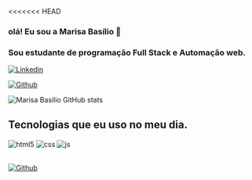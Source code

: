 <<<<<<< HEAD
### olá! Eu sou a Marisa Basílio 👋
### Sou estudante de programação Full Stack e Automação web. 

[![Linkedin](https://img.shields.io/badge/LinkedIn-0077B5?style=for-the-badge&logo=linkedin&logoColor=white)](https://www.linkedin.com/in/marisa-basilio/) 


[![Github](https://img.shields.io/badge/GitHub-100000?style=for-the-badge&logo=github&logoColor=white)](https://github.com/Marisa-Basilio/portifolio)


![Marisa Basilio GitHub stats](https://github-readme-stats.vercel.app/api?username=Marisa-Basilio&show_icons=true)


## Tecnologias que eu uso no meu dia.
<div>
<img align="center" alt="html5" src="https://img.shields.io/badge/HTML5-E34F26?style=for-the-badge&logo=html5&logoColor=white" />
  <img align="center" alt="css" src="https://img.shields.io/badge/CSS3-1572B6?style=for-the-badge&logo=css3&logoColor=white" />
  <img align="center" alt="js" src="https://img.shields.io/badge/JavaScript-F7DF1E?style=for-the-badge&logo=javascript&logoColor=black" />
  </div>
   
  <br>

[![Github](https://github-readme-stats.vercel.app/api/top-langs/?username=Marisa-Basilio&layout=compact)](https://github.com/Marisa-Basilio/github-readme-stats)

